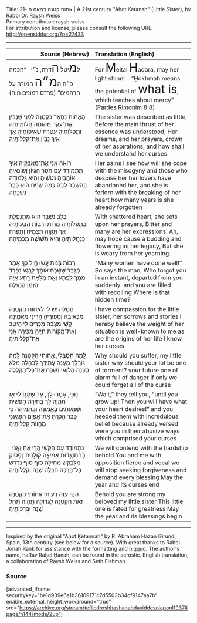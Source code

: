 <html>
<head></head>
<body>
Title: אחות קטנה במאה ה -21 | A 21st century "Aḥot Ḳetanah" (Little Sister), by Rabbi Dr. Raysh Weiss<br />
Primary contributor: raysh.weiss<br />
For attribution and license, please consult the following URL: <a href="http://opensiddur.org/?p=27433">http://opensiddur.org/?p=27433</a>
<p />
<hr />

<table style="margin-left: auto;margin-right: auto;" class="draggable">
<thead><tr><th id="x" style="text-align: right;">Source (Hebrew)</th><th style="text-align: left;">Translation (English)</th></tr></thead>
<tbody>
<tr><td style="vertical-align:top;" width="46%">
<div class="liturgy"><span lang="he">
ל<span style="font-size: xx-large;">מ</span>יטל <span style="font-size: xx-large;">ה</span>דרה, נ״י
&nbsp;
”חכמה כ״ח ה<span style="font-size: xx-large;">מ״ה</span> המורה על הרחמים“ <span class="citation">(פרדס רמונים ח:ח)</span>
</span></div></td>
 
<td style="vertical-align:top;" width="53%">
<div class="english">
For <span style="font-size: xx-large;">M</span>eital <span style="font-size: xx-large;">H</span>adara, may her light shine!
 &nbsp;
“Ḥokhmah means the potential of <span style="font-size: xx-large;">what is</span>, which teaches about mercy” (<a href="https://www.sefaria.org/Pardes_Rimonim.8.8?lang=he">Pardes Rimonim 8:8</a>)
</div></td></tr>


<tr><td style="vertical-align:top;" width="46%">
<div class="liturgy"><span lang="he">
<span class="acrostic">הָ</span>אָחוֹת נְתָאֵר כִּקְטַנָּה
לִפְנֵי שֶׁנָּבִין אֶת־עִקַּר מָהוּתָהּ
חֲלוֹמוֹתֶיהָ וּתְפִלּוֹתֶיהָ
עֲטֶרֶת שְׁאִיפוֹתֶיהָ
אָךְ אֵיךְ נָבִין אֶת־קִלְלוֹתֶֽיהָ
</span></div></td>
 
<td style="vertical-align:top;" width="53%">
<div class="english">
The sister was described as little,
Before the main thrust of her essence was understood,
Her dreams, and her prayers, 
crown of her aspirations,
and how shall we understand her curses
</div></td></tr>


<tr><td style="vertical-align:top;" width="46%">
<div class="liturgy"><span lang="he">
<span class="acrostic">ר</span>וֹאָה אֲנִי אֶת־מַאֲבָקֶֽיהָ
אֵיךְ תִּתְמוֹדֵד עִם חֹֽסֶר הִגָּיוֹן וְשׂוֹנְאֶיהָ
אוֹהֲבֶֽיהָ נְטָשֽׁוּהָ וְהִיא גַלְמוּדָה בְּהִשָּׁבֵר לִבָּהּ
כַּמָּה שָׁנִים הִיא כְּבָר נִשְׁכָּֽחָה
</span></div></td>
 
<td style="vertical-align:top;" width="53%">
<div class="english">
Her pains I see
how will she cope with the misogyny and those who despise her
her lovers have abandoned her, and she is forlorn with the breaking of her heart
how many years is she already forgotten
</div></td></tr>


<tr><td style="vertical-align:top;" width="46%">
<div class="liturgy"><span lang="he">
<span class="acrostic">בְּ</span>לֵב נִשְׁבָּר הִיא מִתְנַפֶּלֶת בִּתְפִלּוֹתֶֽיהָ
מָרוֹת וְרַבּוֹת הַבָּעוֹתֶֽיהָ
אָךְ תִּקְוָה תַצְמִֽיחַ וְתִפְרַח כְּנַחֲלוֹתֶֽיהָ
וְהִיא תְשׁוּשָׁה מִכְּמִיהָה
</span></div></td>
 
<td style="vertical-align:top;" width="53%">
<div class="english">
With shattered heart, she sets upon her prayers,
Bitter and many are her expressions.
Ah, may hope cause a budding and flowering as her legacy,
But she is weary from her yearning.
</div></td></tr>


<tr><td style="vertical-align:top;" width="46%">
<div class="liturgy"><span lang="he">
<span class="acrostic">רַ</span>בּוֹת בָּנוֹת עָֽשוּ חַֽיִל
כָּךְ אָמַר הַגֶּֽבֶר
שֶׁשָּׁכַח אוֹתָךְ לְרֶֽגַע
נִפְרַד מִמֵּךְ לְפֶֽתַע
וְאַת מְלֵאַת רֵֽתַע
אַיֵּה הַזְּמָן הַנֶּעְלַם
</span></div></td>
 
<td style="vertical-align:top;" width="53%">
<div class="english">
"Many women have done well!” 
So says the man,
Who forgot you in an instant, 
departed from you suddenly.
and you are filled with recoiling
Where is that hidden time?
</div></td></tr>


<tr><td style="vertical-align:top;" width="46%">
<div class="liturgy"><span lang="he">
<span class="acrostic">חֶ</span>מְלָה יֵשׁ לִי לָאָחוֹת הַקְּטַנָּה
מַכְאוֹבָהּ וְסִפּוּרֶֽיהָ הֲרֵינִי מַאֲמִינָה
קֹֽשִׁי מַצָּבָהּ
מֻכָּרִים לִי הֵיטֵב
וְאֶת־מְקוֹרוֹת חַיֶּֽיהָ
מַכִּירָה אֲנִי אֶת־קִלְלוֹתֶיהָ
</span></div></td>
 
<td style="vertical-align:top;" width="53%">
<div class="english">
I have compassion for the little sister,
           her sorrows and stories I hereby believe
the weight of her situation
is well-known to me
as are the origins of her life
I know her curses
</div></td></tr>


<tr><td style="vertical-align:top;" width="46%">
<div class="liturgy"><span lang="he">
<span class="acrostic">לָֽ</span>מָּה תִסְבְּלִי, אָחוֹתִי הַקְּטַנָּה
לָֽמָה גוֹרָלֵךְ מְעֻנֶּה
עָתִידֵךְ לְבֶהָלָה
מְלֹא סַכָּנָה
הַלְוַאי נִשְׁכַּח אֶת־כׇּל־הַקְּלָלָה
</span></div></td>
 
<td style="vertical-align:top;" width="53%">
<div class="english">
Why should you suffer, my little sister
why should your lot be one of torment?
your future one of alarm
full of danger
If only we could forget all of the curse 
</div></td></tr>


<tr><td style="vertical-align:top;" width="46%">
<div class="liturgy"><span lang="he">
<span class="acrostic">חַ</span>כִּי, אָמְרוּ לָךְ,
עַד שֶׁתְּגַדְּלִי
אָז תִּהְיֶה לָךְ
בְּחִירָה חׇפְשִׁית
וּשְׁמַעְתִּים בֶּאֱמוּנָה וּבִתְמִיהָה
כִּי כְּבָר הִכַּרְתְּ אֶת־אׇפְיָם הַפׇּגְעָנִי
מַחֲווֹת קִלְלוֹתֶֽיהָ
</span></div></td>
 
<td style="vertical-align:top;" width="53%">
<div class="english">
 “Wait,” they tell you, 
“until you grow up!
Then you will have 
what your heart desires!”
and you heeded them with incredulous belief
because already versed were you in their abusive ways
which comprised your curses
</div></td></tr>


<tr><td style="vertical-align:top;" width="46%">
<div class="liturgy"><span lang="he">
<span class="acrostic">נִ</span>תְמוֹדֵד עִם הַקֹּֽשִׁי
הֲרֵי
אַתְּ וַאֲנִי  
בְּהִתְנַגְּדוּת אַמִּיצָה קוֹלָנִית
נַפְסִיק מִלְּבַקֵּשׁ מְחִילָה
סוֹף סוֹף נִדְרֹשׁ כׇּל־בְּרָכָה
תִכְלֶה שָׁנָה וְקִלְלוֹתֶֽיהָ
</span></div></td>
 
<td style="vertical-align:top;" width="53%">
<div class="english">
We will contend with the hardship
behold
           You and me
with opposition fierce and vocal
we will stop seeking forgiveness
and demand every blessing
May the year and its curses end
</div></td></tr>


<tr><td style="vertical-align:top;" width="46%">
<div class="liturgy"><span lang="he">
<span class="acrostic">הִ</span>נָּךְ עַזָּה רַעְיָתִי
אֲחוֹתִי הַקְּטַנָּה
זֹאת הַקְּטַנָּה לִגְדוֹלָה תִהְיֶה
תָחֵל שָׁנָה וּבִרְכוֹתֶֽיהָ
</span></div></td>
 
<td style="vertical-align:top;" width="53%">
<div class="english">
Behold you are strong my beloved
my little sister
This little one is fated for greatness
May the year and its blessings begin
</div></td></tr>
</tbody></table>

<hr />

Inspired by the original "Aḥot Ḳetannah" by R. Abraham Hazan Girundi, Spain, 13th century (see below for a source). With great thanks to Rabbi Jonah Rank for assistance with the formatting and niqqud. The author's name, haRav Raḥel Ḥanah, can be found in the acrostic. English translation, a collaboration of Raysh Weiss and Seth Fishman.

<h3>Source</h3>

[advanced_iframe securitykey="be1d939e6a1b36109171c7d5503b34cf9147aa7b" enable_external_height_workaround="true" src="https://archive.org/stream/tefilotlroshhashanahdaviddesolapool1937#page/n144/mode/2up"]
</body>
</html>